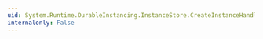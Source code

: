 ```yaml
---
uid: System.Runtime.DurableInstancing.InstanceStore.CreateInstanceHandle(System.Runtime.DurableInstancing.InstanceOwner)
internalonly: False
---
```

